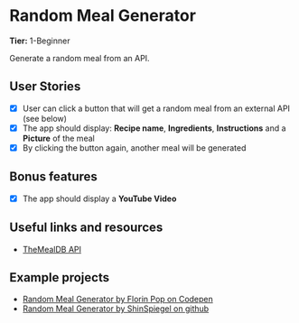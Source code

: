 # Random Meal Generator

**Tier:** 1-Beginner

Generate a random meal from an API.

## User Stories

- [x] User can click a button that will get a random meal from an external API (see below)
- [x] The app should display: **Recipe name**, **Ingredients**, **Instructions** and a **Picture** of the meal
- [x] By clicking the button again, another meal will be generated

## Bonus features

- [x] The app should display a **YouTube Video**

## Useful links and resources

- [TheMealDB API](https://www.themealdb.com)

## Example projects

- [Random Meal Generator by Florin Pop on Codepen](https://codepen.io/FlorinPop17/full/WNeggor)
- [Random Meal Generator by ShinSpiegel on github](https://github.com/shinspiegel/random-meal-generator)
